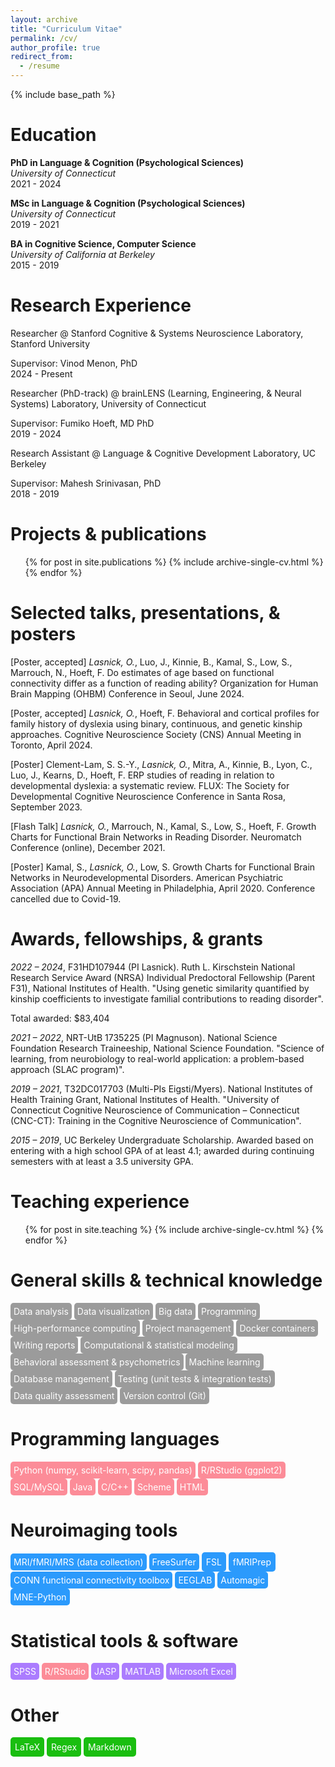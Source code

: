 ```yaml
---
layout: archive
title: "Curriculum Vitae"
permalink: /cv/
author_profile: true
redirect_from:
  - /resume
---
```


{% include base_path %}

Education
======
**PhD in  Language & Cognition (Psychological Sciences)**   
*University of Connecticut*  
2021 - 2024

**MSc in  Language & Cognition (Psychological Sciences)**  
*University of Connecticut*  
2019 - 2021

**BA in Cognitive Science, Computer Science**    
*University of California at Berkeley*  
2015 - 2019

Research Experience
======
Researcher @ Stanford Cognitive & Systems Neuroscience Laboratory, Stanford University

Supervisor: Vinod Menon, PhD  
2024 - Present


Researcher (PhD-track) @ brainLENS (Learning, Engineering, & Neural Systems) Laboratory, University of Connecticut  

Supervisor: Fumiko Hoeft, MD PhD  
2019 - 2024


Research Assistant @ Language & Cognitive Development Laboratory, UC Berkeley  

Supervisor: Mahesh Srinivasan, PhD  
2018 - 2019

Projects & publications
======
  <ul>{% for post in site.publications %}
    {% include archive-single-cv.html %}
  {% endfor %}</ul>
  
Selected talks, presentations, & posters
======
[Poster, accepted] *Lasnick, O.*, Luo, J., Kinnie, B., Kamal, S., Low, S., Marrouch, N., Hoeft, F. Do estimates of age based on functional connectivity differ as a function of reading ability? Organization for Human Brain Mapping (OHBM) Conference in Seoul, June 2024.

[Poster, accepted] *Lasnick, O.*, Hoeft, F. Behavioral and cortical profiles for family history of dyslexia using binary, continuous, and genetic kinship approaches. Cognitive Neuroscience Society (CNS) Annual Meeting in Toronto, April 2024.

[Poster] Clement-Lam, S. S.-Y., *Lasnick, O.*, Mitra, A., Kinnie, B., Lyon, C., Luo, J., Kearns, D., Hoeft, F. ERP studies of reading in relation to developmental dyslexia: a systematic review. FLUX: The Society for Developmental Cognitive Neuroscience Conference in Santa Rosa, September 2023.

[Flash Talk] *Lasnick, O.*, Marrouch, N., Kamal, S., Low, S., Hoeft, F. Growth Charts for Functional Brain Networks in Reading Disorder. Neuromatch Conference (online), December 2021.

[Poster] Kamal, S., *Lasnick, O.*, Low, S. Growth Charts for Functional Brain Networks in Neurodevelopmental Disorders. American Psychiatric Association (APA) Annual Meeting in Philadelphia, April 2020. Conference cancelled due to Covid-19.

Awards, fellowships, & grants
======
*2022 – 2024*, F31HD107944 (PI Lasnick). Ruth L. Kirschstein National Research Service Award (NRSA) Individual Predoctoral Fellowship (Parent F31), National Institutes of Health. "Using genetic similarity quantified by kinship coefficients to investigate familial contributions to reading disorder".

Total awarded: $83,404
              
*2021 – 2022*, NRT-UtB 1735225 (PI Magnuson). National Science Foundation Research Traineeship, National Science Foundation. "Science of learning, from neurobiology to real-world application: a problem-based approach (SLAC program)".

*2019 – 2021*, T32DC017703 (Multi-PIs Eigsti/Myers). National Institutes of Health Training Grant, National Institutes of Health. "University of Connecticut Cognitive Neuroscience of Communication – Connecticut (CNC-CT): Training in the Cognitive Neuroscience of Communication".

*2015 – 2019*, UC Berkeley Undergraduate Scholarship. Awarded based on entering with a high school GPA of at least 4.1; awarded during continuing semesters with at least a 3.5 university GPA.
  
Teaching experience
======
  <ul>{% for post in site.teaching %}
    {% include archive-single-cv.html %}
  {% endfor %}</ul>

General skills & technical knowledge
======
<span style="background-color:  #9b9b9b; color: white; padding: 5px; border-radius: 5px; display: inline-block;">
   Data analysis       
</span>
<span style="background-color: #9b9b9b; color: white; padding: 5px; border-radius: 5px; display: inline-block;">
   Data visualization 
</span>
<span style="background-color: #9b9b9b; color: white; padding: 5px; border-radius: 5px; display: inline-block;">
  Big data
</span>
<span style="background-color:  #9b9b9b; color: white; padding: 5px; border-radius: 5px; display: inline-block;">
   Programming
</span>
<span style="background-color: #9b9b9b; color: white; padding: 5px; border-radius: 5px; display: inline-block;">
   High-performance computing
</span>
<span style="background-color: #9b9b9b; color: white; padding: 5px; border-radius: 5px; display: inline-block;">
   Project management
</span>
<span style="background-color: #9b9b9b; color: white; padding: 5px; border-radius: 5px; display: inline-block;">
   Docker containers 
</span>
<span style="background-color:  #9b9b9b; color: white; padding: 5px; border-radius: 5px; display: inline-block;">
   Writing reports       
</span>
<span style="background-color: #9b9b9b; color: white; padding: 5px; border-radius: 5px; display: inline-block;">
   Computational & statistical modeling 
</span>
<span style="background-color: #9b9b9b; color: white; padding: 5px; border-radius: 5px; display: inline-block;">
  Behavioral assessment & psychometrics
</span>
<span style="background-color:  #9b9b9b; color: white; padding: 5px; border-radius: 5px; display: inline-block;">
   Machine learning
</span>
<span style="background-color: #9b9b9b; color: white; padding: 5px; border-radius: 5px; display: inline-block;">
   Database management
</span>
<span style="background-color: #9b9b9b; color: white; padding: 5px; border-radius: 5px; display: inline-block;">
   Testing (unit tests & integration tests)
</span>
<span style="background-color: #9b9b9b; color: white; padding: 5px; border-radius: 5px; display: inline-block;">
   Data quality assessment 
</span>
  <span style="background-color: #9b9b9b; color: white; padding: 5px; border-radius: 5px; display: inline-block;">
   Version control (Git) 
</span>

Programming languages
======

<span style="background-color:  #fc8c98; color: white; padding: 5px; border-radius: 5px; display: inline-block;">
   Python (numpy, scikit-learn, scipy, pandas)       
</span>
<span style="background-color: #fc8c98; color: white; padding: 5px; border-radius: 5px; display: inline-block;">
   R/RStudio (ggplot2)
</span>
<span style="background-color: #fc8c98; color: white; padding: 5px; border-radius: 5px; display: inline-block;">
  SQL/MySQL
</span>
<span style="background-color:  #fc8c98; color: white; padding: 5px; border-radius: 5px; display: inline-block;">
   Java
</span>
<span style="background-color: #fc8c98; color: white; padding: 5px; border-radius: 5px; display: inline-block;">
   C/C++
</span>
<span style="background-color: #fc8c98; color: white; padding: 5px; border-radius: 5px; display: inline-block;">
   Scheme
</span>
<span style="background-color: #fc8c98; color: white; padding: 5px; border-radius: 5px; display: inline-block;">
   HTML
</span>

Neuroimaging tools
======

<span style="background-color:   #2b9afc; color: white; padding: 5px; border-radius: 5px; display: inline-block;">
   MRI/fMRI/MRS (data collection)       
</span>
<span style="background-color:   #2b9afc; color: white; padding: 5px; border-radius: 5px; display: inline-block;">
   FreeSurfer       
</span>
<span style="background-color:   #2b9afc; color: white; padding: 7px; border-radius: 5px; display: inline-block;">
   FSL     
</span>
<span style="background-color:   #2b9afc; color: white; padding: 7px; border-radius: 5px; display: inline-block;">
   fMRIPrep       
</span>
<span style="background-color:   #2b9afc; color: white; padding: 5px; border-radius: 5px; display: inline-block;">
   CONN functional connectivity toolbox       
</span>
<span style="background-color:   #2b9afc; color: white; padding: 5px; border-radius: 5px; display: inline-block;">
   EEGLAB      
</span>
<span style="background-color:   #2b9afc; color: white; padding: 5px; border-radius: 5px; display: inline-block;">
   Automagic      
</span>
<span style="background-color:   #2b9afc; color: white; padding: 5px; border-radius: 5px; display: inline-block;">
   MNE-Python       
</span>

Statistical tools & software
======

<span style="background-color:   #ab7cfe; color: white; padding: 5px; border-radius: 5px; display: inline-block;">
   SPSS      
</span>
<span style="background-color:   #fc8c98; color: white; padding: 5px; border-radius: 5px; display: inline-block;">
   R/RStudio       
</span>
<span style="background-color:   #ab7cfe; color: white; padding: 5px; border-radius: 5px; display: inline-block;">
   JASP     
</span>
<span style="background-color:   #ab7cfe; color: white; padding: 5px; border-radius: 5px; display: inline-block;">
   MATLAB      
</span>
<span style="background-color:   #ab7cfe; color: white; padding: 5px; border-radius: 5px; display: inline-block;">
   Microsoft Excel       
</span>

Other
======

<span style="background-color:   #1abe10; color: white; padding: 7px; border-radius: 5px; display: inline-block;">
   LaTeX      
</span>
<span style="background-color:   #1abe10; color: white; padding: 7px; border-radius: 5px; display: inline-block;">
   Regex       
</span>
<span style="background-color:   #1abe10; color: white; padding: 7px; border-radius: 5px; display: inline-block;">
   Markdown       
</span>
